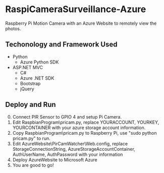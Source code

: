 # RaspiCameraSurveillance-Azure
Raspberry Pi Motion Camera with an Azure Website to remotely view the photos.

## Techonology and Framework Used
- Python
  - Azure Python SDK
- ASP.NET MVC
  - C#
  - Azure .NET SDK
  - Bootstrap
  - jQuery

## Deploy and Run
0. Connect PIR Sensor to GPIO 4 and setup Pi Camera.
1. Edit RaspbianProgram\pricam.py, replace YOURACCOUNT, YOURKEY, YOURCONTAINER with your azure storage account information.
2. Copy RaspbianProgram\pricam.py to Raspberry Pi, use "sudo python pricam.py" to run.
3. Edit AzureWebsite\PirCamWatcher\Web.config, replace StorageConnectionString, AzureStorageAccountContainer, AuthUserName, AuthPassword with your information
4. Deploy AzureWebsite to Microsoft Azure
5. You are good to go!
